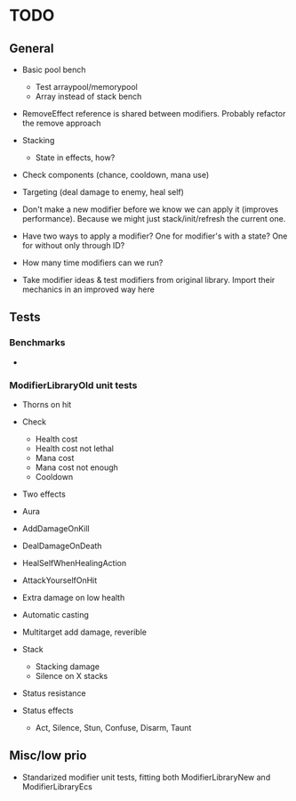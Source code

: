 # TODO

## General

* Basic pool bench
  * Test arraypool/memorypool
  * Array instead of stack bench

* RemoveEffect reference is shared between modifiers. Probably refactor the remove approach
* Stacking
  * State in effects, how?
* Check components (chance, cooldown, mana use)
* Targeting (deal damage to enemy, heal self)

* Don't make a new modifier before we know we can apply it (improves performance). Because we might just stack/init/refresh the current one.
* Have two ways to apply a modifier? One for modifier's with a state? One for without only through ID?
* How many time modifiers can we run?
* Take modifier ideas & test modifiers from original library. Import their mechanics in an improved way here

## Tests

### Benchmarks
*

### ModifierLibraryOld unit tests
* Thorns on hit

* Check
  * Health cost
  * Health cost not lethal
  * Mana cost
  * Mana cost not enough
  * Cooldown

* Two effects
* Aura

* AddDamageOnKill
* DealDamageOnDeath
* HealSelfWhenHealingAction
* AttackYourselfOnHit

* Extra damage on low health

* Automatic casting

* Multitarget add damage, reverible

* Stack
  * Stacking damage
  * Silence on X stacks

* Status resistance

* Status effects
  * Act, Silence, Stun, Confuse, Disarm, Taunt

## Misc/low prio
* Standarized modifier unit tests, fitting both ModifierLibraryNew and ModifierLibraryEcs